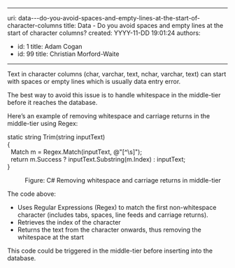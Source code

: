 

---
uri: data---do-you-avoid-spaces-and-empty-lines-at-the-start-of-character-columns
title: Data - Do you avoid spaces and empty lines at the start of character columns?
created: YYYY-11-DD 19:01:24
authors:
  - id: 1
    title: Adam Cogan
  - id: 99
    title: Christian Morford-Waite
---




<span class='intro'> <p class="ssw15-rteElement-P">​​​​​​​Text in character columns (char, varchar, text, nchar, varchar, text) can start with spaces or empty lines which is usually data entry error.​&#160;<br></p><p class="ssw15-rteElement-P">The best way to avoid this issue is to handle whitespace in the middle-tier before it reaches the database.​​<br></p> </span>

<p>Here’s an example of removing whitespace and carriage returns in the middle-tier using Regex&#58;​</p><p class="ssw15-rteElement-CodeArea">static string Trim(string inputText)<br>&#123;<br>&#160; Match m = Regex.Match(inputText, @&quot;[^\s]&quot;);<br>&#160; return m.Success ? inputText.Substring(m.Index) &#58; inputText;<br>&#125;<br></p><dd class="ssw15-rteElement-FigureNormal">​​Figure&#58; <span style="background-color&#58;initial;">C# Removing whitespace and carriage returns in middle-tier<br></span></dd><p class="ssw15-rteElement-P">The code above&#58;<br></p><ul><li>Uses Regular Expressions (Regex) to match the first non-whitespace character (includes tabs, spaces, line feeds and carriage returns).</li><li>Retrieves the index of the character</li><li>Returns the text from the character onwards, thus removing the whitespace at the start<br></li></ul>This code could be triggered in the middle-tier before inserting into the database.​<br><p></p>



